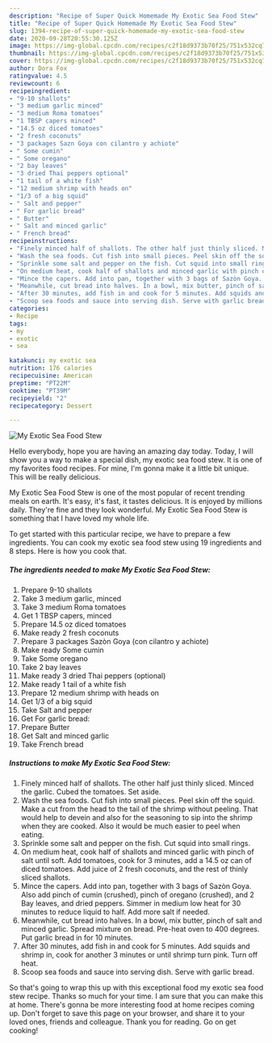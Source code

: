 ```yaml
---
description: "Recipe of Super Quick Homemade My Exotic Sea Food Stew"
title: "Recipe of Super Quick Homemade My Exotic Sea Food Stew"
slug: 1394-recipe-of-super-quick-homemade-my-exotic-sea-food-stew
date: 2020-09-28T20:55:30.125Z
image: https://img-global.cpcdn.com/recipes/c2f18d9373b70f25/751x532cq70/my-exotic-sea-food-stew-recipe-main-photo.jpg
thumbnail: https://img-global.cpcdn.com/recipes/c2f18d9373b70f25/751x532cq70/my-exotic-sea-food-stew-recipe-main-photo.jpg
cover: https://img-global.cpcdn.com/recipes/c2f18d9373b70f25/751x532cq70/my-exotic-sea-food-stew-recipe-main-photo.jpg
author: Dora Fox
ratingvalue: 4.5
reviewcount: 6
recipeingredient:
- "9-10 shallots"
- "3 medium garlic minced"
- "3 medium Roma tomatoes"
- "1 TBSP capers minced"
- "14.5 oz diced tomatoes"
- "2 fresh coconuts"
- "3 packages Sazn Goya con cilantro y achiote"
- " Some cumin"
- " Some oregano"
- "2 bay leaves"
- "3 dried Thai peppers optional"
- "1 tail of a white fish"
- "12 medium shrimp with heads on"
- "1/3 of a big squid"
- " Salt and pepper"
- " For garlic bread"
- " Butter"
- " Salt and minced garlic"
- " French bread"
recipeinstructions:
- "Finely minced half of shallots. The other half just thinly sliced. Minced the garlic. Cubed the tomatoes. Set aside."
- "Wash the sea foods. Cut fish into small pieces. Peel skin off the squid. Make a cut from the head to the tail of the shrimp without peeling. That would help to devein and also for the seasoning to sip into the shrimp when they are cooked. Also it would be much easier to peel when eating."
- "Sprinkle some salt and pepper on the fish. Cut squid into small rings."
- "On medium heat, cook half of shallots and minced garlic with pinch of salt until soft. Add tomatoes, cook for 3 minutes, add a 14.5 oz can of diced tomatoes. Add juice of 2 fresh coconuts, and the rest of thinly sliced shallots."
- "Mince the capers. Add into pan, together with 3 bags of Sazòn Goya. Also add pinch of cumin (crushed), pinch of oregano (crushed), and 2 Bay leaves, and dried peppers. Simmer in medium low heat for 30 minutes to reduce liquid to half. Add more salt if needed."
- "Meanwhile, cut bread into halves. In a bowl, mix butter, pinch of salt and minced garlic. Spread mixture on bread. Pre-heat oven to 400 degrees. Put garlic bread in for 10 minutes."
- "After 30 minutes, add fish in and cook for 5 minutes. Add squids and shrimp in, cook for another 3 minutes or until shrimp turn pink. Turn off heat."
- "Scoop sea foods and sauce into serving dish. Serve with garlic bread."
categories:
- Recipe
tags:
- my
- exotic
- sea

katakunci: my exotic sea 
nutrition: 176 calories
recipecuisine: American
preptime: "PT22M"
cooktime: "PT39M"
recipeyield: "2"
recipecategory: Dessert

---
```



![My Exotic Sea Food Stew](https://img-global.cpcdn.com/recipes/c2f18d9373b70f25/751x532cq70/my-exotic-sea-food-stew-recipe-main-photo.jpg)

Hello everybody, hope you are having an amazing day today. Today, I will show you a way to make a special dish, my exotic sea food stew. It is one of my favorites food recipes. For mine, I'm gonna make it a little bit unique. This will be really delicious.

My Exotic Sea Food Stew is one of the most popular of recent trending meals on earth. It's easy, it's fast, it tastes delicious. It is enjoyed by millions daily. They're fine and they look wonderful. My Exotic Sea Food Stew is something that I have loved my whole life.




To get started with this particular recipe, we have to prepare a few ingredients. You can cook my exotic sea food stew using 19 ingredients and 8 steps. Here is how you cook that.

<!--inarticleads1-->

##### The ingredients needed to make My Exotic Sea Food Stew:

1. Prepare 9-10 shallots
1. Take 3 medium garlic, minced
1. Take 3 medium Roma tomatoes
1. Get 1 TBSP capers, minced
1. Prepare 14.5 oz diced tomatoes
1. Make ready 2 fresh coconuts
1. Prepare 3 packages Sazòn Goya (con cilantro y achiote)
1. Make ready  Some cumin
1. Take  Some oregano
1. Take 2 bay leaves
1. Make ready 3 dried Thai peppers (optional)
1. Make ready 1 tail of a white fish
1. Prepare 12 medium shrimp with heads on
1. Get 1/3 of a big squid
1. Take  Salt and pepper
1. Get  For garlic bread:
1. Prepare  Butter
1. Get  Salt and minced garlic
1. Take  French bread




<!--inarticleads2-->

##### Instructions to make My Exotic Sea Food Stew:

1. Finely minced half of shallots. The other half just thinly sliced. Minced the garlic. Cubed the tomatoes. Set aside.
1. Wash the sea foods. Cut fish into small pieces. Peel skin off the squid. Make a cut from the head to the tail of the shrimp without peeling. That would help to devein and also for the seasoning to sip into the shrimp when they are cooked. Also it would be much easier to peel when eating.
1. Sprinkle some salt and pepper on the fish. Cut squid into small rings.
1. On medium heat, cook half of shallots and minced garlic with pinch of salt until soft. Add tomatoes, cook for 3 minutes, add a 14.5 oz can of diced tomatoes. Add juice of 2 fresh coconuts, and the rest of thinly sliced shallots.
1. Mince the capers. Add into pan, together with 3 bags of Sazòn Goya. Also add pinch of cumin (crushed), pinch of oregano (crushed), and 2 Bay leaves, and dried peppers. Simmer in medium low heat for 30 minutes to reduce liquid to half. Add more salt if needed.
1. Meanwhile, cut bread into halves. In a bowl, mix butter, pinch of salt and minced garlic. Spread mixture on bread. Pre-heat oven to 400 degrees. Put garlic bread in for 10 minutes.
1. After 30 minutes, add fish in and cook for 5 minutes. Add squids and shrimp in, cook for another 3 minutes or until shrimp turn pink. Turn off heat.
1. Scoop sea foods and sauce into serving dish. Serve with garlic bread.




So that's going to wrap this up with this exceptional food my exotic sea food stew recipe. Thanks so much for your time. I am sure that you can make this at home. There's gonna be more interesting food at home recipes coming up. Don't forget to save this page on your browser, and share it to your loved ones, friends and colleague. Thank you for reading. Go on get cooking!
